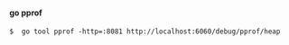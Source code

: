 


#### go pprof

```shell script
$  go tool pprof -http=:8081 http://localhost:6060/debug/pprof/heap
```